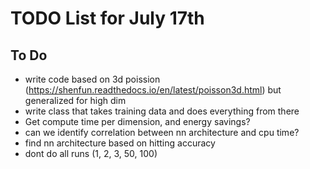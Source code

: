 # TODO List for July 17th

## To Do

-   write code based on 3d poission (https://shenfun.readthedocs.io/en/latest/poisson3d.html) but generalized for high dim
-   write class that takes training data and does everything from there
-   Get compute time per dimension, and energy savings?
-   can we identify correlation between nn architecture and cpu time?
-   find nn architecture based on hitting accuracy
-   dont do all runs (1, 2, 3, 50, 100)
